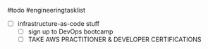 #todo #engineeringtasklist

- [ ] infrastructure-as-code stuff
    - [ ] sign up to DevOps bootcamp
    - [ ] TAKE AWS PRACTITIONER & DEVELOPER CERTIFICATIONS